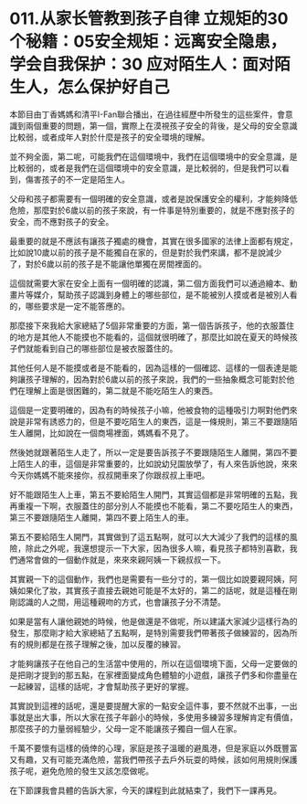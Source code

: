 # 011.从家长管教到孩子自律 立规矩的30个秘籍：05安全规矩：远离安全隐患，学会自我保护：30 应对陌生人：面对陌生人，怎么保护好自己

本節目由丁香媽媽和清平I-Fan聯合播出，在過往經歷中所發生的這些案件，會意識到兩個重要的問題，第一個，實際上在漠視孩子安全的背後，是父母的安全意識比較弱，或者成年人對於什麼是孩子的安全環境的理解。

並不夠全面，第二呢，可能我們在這個環境中，我們在這個環境中的安全意識，是比較弱的，或者是我們在這個環境中的安全意識，是比較弱的，但是我們可以看到，傷害孩子的不一定是陌生人。

父母和孩子都需要有一個明確的安全意識，或者是說保護安全的權利，才能夠降低危險，那麼對於6歲以前的孩子來說，有一件事是特別重要的，就是不應對孩子的安全，而不應對孩子的安全。

最重要的就是不應該有讓孩子獨處的機會，其實在很多國家的法律上面都有規定，比如說10歲以前的孩子是不能獨自在家的，但是對於我們來講，都不是說減少了，對於6歲以前的孩子是不能讓他單獨在房間裡面的。

這個就需要大家在安全上面有一個明確的認識，第二個方面我們可以通過繪本、動畫片等媒介，幫助孩子認識到身體上的哪些部位，是不能被別人摸或者是被別人看的，哪些要求是一定不能答應的。

那麼接下來我給大家總結了5個非常重要的方面，第一個告訴孩子，他的衣服蓋住的地方是其他人不能摸也不能看的，這個就很明確了，那麼比如說在夏天的時候孩子們就能看到自己的哪些部位是被衣服蓋住的。

其他任何人是不能摸或者是不能看的，因為這樣的一個確認、這樣的一個表達是能夠讓孩子理解的，因為對於6歲以前的孩子來說，我們的一些抽象概念可能對於他們在理解上面是很困難的，第二就是不能吃陌生人的東西。

這個是一定要明確的，因為有的時候孩子小嘛，他被食物的這種吸引力啊對他們來說是非常有誘惑力的，但是不要吃陌生人的東西，這是一條規則，第三不要跟隨陌生人離開，比如說在一個商場裡面，媽媽看不見了。

然後她就跟著陌生人走了，所以一定是要告訴孩子不要跟隨陌生人離開，第四不要上陌生人的車，這個是非常重要的，比如說幼兒園放學了，有人來告訴他說，來來今天你媽媽不能來接你，叔叔開車來了你跟叔叔上車吧。

好不能跟陌生人上車，第五不要給陌生人開門，其實這個都是非常明確的五點，我再重複一下啊，衣服蓋住的部分別人不能摸也不能看，第二不要吃陌生人的東西，第三不要跟隨陌生人離開，第四不要上陌生人的車。

第五不要給陌生人開門，其實做到了這五點啊，就可以大大減少了我們的這樣的風險，除此之外呢，我還想提示一下大家，因為很多人嘛，看見孩子都特別喜歡，我們通常會做的一個動作就是，來來來親阿姨一下親叔叔一下。

其實親一下的這個動作，我們也是需要有一些分寸的，第一個比如說要親阿姨，阿姨如果化了妝，其實孩子直接去親她可能是不太好的，第二的話呢，就是這種在剛剛認識的人之間，用這種親吻的方式，也會讓孩子分不清楚。

如果是當有人讓他親她的時候，他是做還是不做呢，所以建議大家減少這樣行為的發生，那麼剛才給大家總結了五點啊，是特別需要我們帶著孩子做練習的，因為所有的規則都是在孩子理解之後，加以反覆的練習。

才能夠讓孩子在他自己的生活當中使用的，所以在這個環境下面，父母一定要做的是把剛才提到的那五點，在家裡面變成角色體驗的小遊戲，讓孩子們多和你盡量在一起練習，這樣的話呢，才會幫助孩子更好的掌握。

其實說到這裡的話呢，還是要提醒大家的一點安全這件事，要不然就不出事，一出事就是出大事，所以大家在孩子年齡小的時候，多使用多練習多理解肯定有價值，那麼孩子的力量弱經驗少，父母一定不能讓孩子獨自一個人在家。

千萬不要懷有這樣的僥倖的心理，家庭是孩子溫暖的避風港，但是家庭以外既豐富又有趣，又有可能充滿危險，當我們帶孩子去戶外玩耍的時候，該如何用規則保護孩子呢，避免危險的發生又該怎麼做呢。

在下節課我會具體的告訴大家，今天的課程到此就結束了，我們下一課再見。